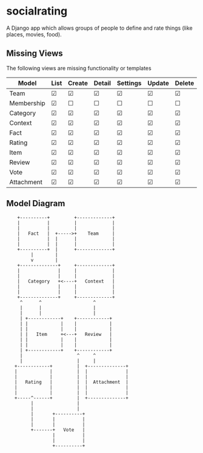 # socialrating
A Django app which allows groups of people to define and rate things (like places, movies, food). 

## Missing Views
The following views are missing functionality or templates


| Model      | List | Create | Detail | Settings | Update | Delete |
| ---------- | ---- | ------ | ------ | -------- | ------ | ------ |
| Team       |   ☑  |    ☑   |    ☑   |     ☑    |    ☑   |    ☑   |
| Membership |   ☑  |    ☐   |    ☐   |     ☐    |    ☐   |    ☐   |
| Category   |   ☑  |    ☑   |    ☑   |     ☑    |    ☑   |    ☑   |
| Context    |   ☑  |    ☑   |    ☑   |     ☑    |    ☑   |    ☑   |
| Fact       |   ☑  |    ☑   |    ☑   |     ☑    |    ☑   |    ☑   |
| Rating     |   ☑  |    ☑   |    ☑   |     ☑    |    ☑   |    ☑   |
| Item       |   ☑  |    ☑   |    ☑   |     ☑    |    ☑   |    ☑   |
| Review     |   ☑  |    ☑   |    ☑   |     ☑    |    ☑   |    ☑   |
| Vote       |   ☑  |    ☑   |    ☑   |     ☑    |    ☑   |    ☑   |
| Attachment |   ☑  |    ☑   |    ☑   |     ☑    |    ☑   |    ☑   |



## Model Diagram

        +----------+         +-------------+
        |          |         |             |
        |          |         |             |
        |   Fact   |  +----->+    Team     |
        |          |  |      |             |
        |          |  |      |             |
        +----------+  |      +-------------+
             |        |
             v        |
        +--------------+     +-------------+
        |              |     |             |
        |              |     |             |
        |   Category   +<----+   Context   |
        |              |     |             |
        |              |     |             |
        +--------------+     +-------------+
         ^      ^                   ^
         |      |                   |
         |      |                   |
         | +------------+    +------------+
         | |            |    |            |
         | |            |    |            |
         | |   Item     +<---+   Review   |
         | |            |    |            |
         | |            |    |            |
         | +------------+    +------------+
         |                    ^     ^
         |                    |     |
       +------------+         |  +--------------+
       |            |         |  |              |
       |            |         |  |              |
       |   Rating   |         |  |  Attachment  |
       |            |         |  |              |
       |            |         |  |              |
       +-----^------+         |  +--------------+
             |                |
             |                |
             |       +----------+
             |       |          |
             |       |          |
             +-------+   Vote   |
                     |          |
                     |          |
                     +----------+

